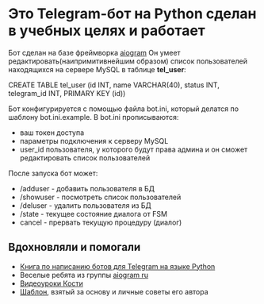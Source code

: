 # Это Telegram-бот на Python сделан в учебных целях и работает

Бот сделан на базе фреймворка [aiogram](https://github.com/aiogram/aiogram)
Он умеет редактировать(наипримитивнейшим образом) список пользователей находящихся на сервере MySQL в таблице **tel_user**:

CREATE TABLE tel_user (id INT, name VARCHAR(40), status INT, telegram_id INT, PRIMARY KEY (id))

Бот конфигурируется с помощью файла bot.ini, который делатся по шаблону bot.ini.example. В bot.ini прописываются:

- ваш токен доступа
- параметры подключения к серверу MySQL
- user_id пользователя, у которого будут права админа и он сможет редактировать список пользователей

После запуска бот может:

- /adduser - добавить пользователя в БД
- /showuser - посмотреть список пользователей
- /deluser - удалить пользователя из БД
- /state - текущее состояние диалога от FSM
- cancel - прервать текущую процедуру (диалог)


## Вдохновляли и помогали

- [Книга по написанию ботов для Telegram на языке Python](https://mastergroosha.github.io/telegram-tutorial-2/)
- Веселые ребята из группы [aiogram ru](https://t.me/aiogram_ru)
- [Видеоуроки Кости](https://www.youtube.com/c/PhysicsisSimple/videos)
- [Шаблон](https://github.com/Tishka17/tgbot_template), взятый за основу и личные советы его автора
 

